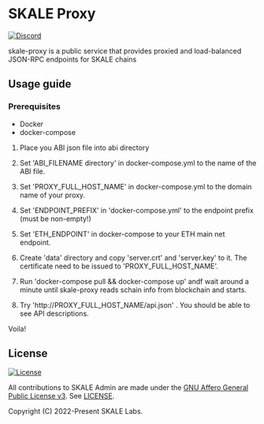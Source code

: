# SKALE Proxy

[![Discord](https://img.shields.io/discord/534485763354787851.svg)](https://discord.gg/vvUtWJB)

skale-proxy is a public service that provides proxied and load-balanced JSON-RPC endpoints for SKALE chains 


## Usage guide

### Prerequisites

- Docker
- docker-compose

1. Place you ABI json file into abi directory

2. Set 'ABI_FILENAME directory' in docker-compose.yml to the name of the ABI file.
      
3. Set 'PROXY_FULL_HOST_NAME' in docker-compose.yml to the domain name of your proxy.

4. Set 'ENDPOINT_PREFIX' in 'docker-compose.yml' to the endpoint prefix (must be non-empty!)

5. Set 'ETH_ENDPOINT' in docker-compose to your ETH main net endpoint.

6. Create 'data' directory and copy 'server.crt' and 'server.key' to it. 
   The certificate need to be issued to 'PROXY_FULL_HOST_NAME'.

  
7. Run 'docker-compose pull && docker-compose up'  andf wait around a minute until skale-proxy reads schain info from blockchain and starts.

8.  Try 'http://PROXY_FULL_HOST_NAME/api.json' . You should be able to see API descriptions. 

 Voila!

## License

[![License](https://img.shields.io/github/license/skalenetwork/skale-admin.svg)](LICENSE)

All contributions to SKALE Admin are made under the [GNU Affero General Public License v3](https://www.gnu.org/licenses/agpl-3.0.en.html). See [LICENSE](LICENSE).

Copyright (C) 2022-Present SKALE Labs.